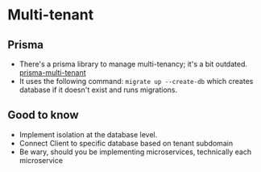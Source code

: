# Multi-tenant

## Prisma
- There's a prisma library to manage multi-tenancy; it's a bit outdated. [prisma-multi-tenant](https://github.com/Errorname/prisma-multi-tenant)
- It uses the following command: `migrate up --create-db` which creates database if it doesn't exist and runs migrations.                                                                                                                                                                                                                                                     

## Good to know
- Implement isolation at the database level.
- Connect Client to specific database based on tenant subdomain
- Be wary, should you be implementing microservices, technically each microservice